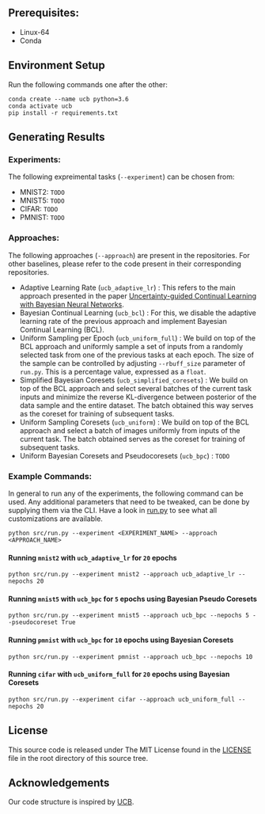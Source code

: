 ## Prerequisites:
- Linux-64
- Conda

## Environment Setup

Run the following commands one after the other:

```
conda create --name ucb python=3.6
conda activate ucb
pip install -r requirements.txt
```

## Generating Results

### Experiments:

The following expreimental tasks (`--experiment`) can be chosen from:
* MNIST2: `TODO`
* MNIST5: `TODO`
* CIFAR: `TODO`
* PMNIST: `TODO`

### Approaches:

The following approaches (`--approach`) are present in the repositories. For other baselines, please refer to the code present in their corresponding repositories. 

* Adaptive Learning Rate (`ucb_adaptive_lr`) : This refers to the main approach presented in the paper [Uncertainty-guided Continual Learning with Bayesian Neural Networks](https://arxiv.org/abs/1906.02425).
* Bayesian Continual Learning (`ucb_bcl`) : For this, we disable the adaptive learning rate of the previous approach and implement Bayesian Continual Learning (BCL).
* Uniform Sampling per Epoch (`ucb_uniform_full`) : We build on top of the BCL approach and uniformly sample a set of inputs from a randomly selected task from one of the previous tasks at each epoch. The size of the sample can be controlled by adjusting `--rbuff_size` parameter of `run.py`. This is a percentage value, expressed as a `float`.
* Simplified Bayesian Coresets (`ucb_simplified_coresets`) : We build on top of the BCL approach and select several batches of the current task inputs and minimize the reverse KL-divergence between posterior of the data sample and the entire dataset. The batch obtained this way serves as the coreset for training of subsequent tasks.
* Uniform Sampling Coresets (`ucb_uniform`) : We build on top of the BCL approach and select a batch of images uniformly from inputs of the current task. The batch obtained serves as the coreset for training of subsequent tasks.
* Uniform Bayesian Coresets and Pseudocoresets (`ucb_bpc`) : `TODO`

### Example Commands:

In general to run any of the experiments, the following command can be used. Any additional parameters that need to be tweaked, can be done by supplying them via the CLI. Have a look in [run.py](src/run.py) to see what all customizations are available.

`python src/run.py --experiment <EXPERIMENT_NAME> --approach <APPROACH_NAME>`

#### Running `mnist2` with `ucb_adaptive_lr` for `20` epochs

`python src/run.py --experiment mnist2 --approach ucb_adaptive_lr --nepochs 20`

#### Running `mnist5` with `ucb_bpc` for `5` epochs using Bayesian Pseudo Coresets

`python src/run.py --experiment mnist5 --approach ucb_bpc --nepochs 5 --pseudocoreset True`

#### Running `pmnist` with `ucb_bpc` for `10` epochs using Bayesian  Coresets

`python src/run.py --experiment pmnist --approach ucb_bpc --nepochs 10`

#### Running `cifar` with `ucb_uniform_full` for `20` epochs using Bayesian  Coresets

`python src/run.py --experiment cifar --approach ucb_uniform_full --nepochs 20`

## License
This source code is released under The MIT License found in the [LICENSE](./LICENSE) file in the root directory of this source tree.

## Acknowledgements
Our code structure is inspired by [UCB](https://github.com/SaynaEbrahimi/UCB).